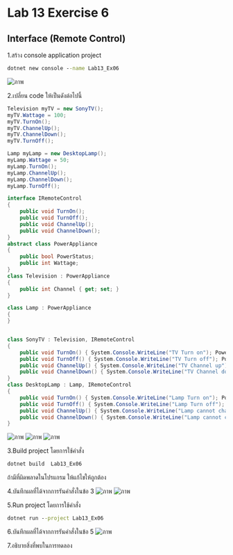 # Lab 13 Exercise 6

## Interface (Remote Control)

1.สร้าง console application project

```cmd
dotnet new console --name Lab13_Ex06
```
![ภาพ](https://github.com/AnchisaPhetnoi/03376836-OOP-2566-Lab-13/assets/144197034/6b8afcad-c280-4ae9-9eb0-9678c866e6e0)

2.เปลี่ยน code ให้เป็นดังต่อไปนี้

```cs
Television myTV = new SonyTV();
myTV.Wattage = 100;
myTV.TurnOn();
myTV.ChannelUp();
myTV.ChannelDown();
myTV.TurnOff();

Lamp myLamp = new DesktopLamp();
myLamp.Wattage = 50;
myLamp.TurnOn();
myLamp.ChannelUp();
myLamp.ChannelDown();
myLamp.TurnOff();

interface IRemoteControl
{
    public void TurnOn();
    public void TurnOff();
    public void ChannelUp();
    public void ChannelDown();
}
abstract class PowerAppliance
{
    public bool PowerStatus;
    public int Wattage;
}
class Television : PowerAppliance
{
    public int Channel { get; set; }
}

class Lamp : PowerAppliance
{
}


class SonyTV : Television, IRemoteControl
{
    public void TurnOn() { System.Console.WriteLine("TV Turn on"); PowerStatus = true; }
    public void TurnOff() { System.Console.WriteLine("TV Turn off"); PowerStatus = false; }
    public void ChannelUp() { System.Console.WriteLine("TV Channel up"); }
    public void ChannelDown() { System.Console.WriteLine("TV Channel down"); }
}
class DesktopLamp : Lamp, IRemoteControl
{
    public void TurnOn() { System.Console.WriteLine("Lamp Turn on"); PowerStatus = true; }
    public void TurnOff() { System.Console.WriteLine("Lamp Turn off"); PowerStatus = false; }
    public void ChannelUp() { System.Console.WriteLine("Lamp cannot change channel"); }
    public void ChannelDown() { System.Console.WriteLine("Lamp cannot change channel"); }
}
```
![ภาพ](https://github.com/AnchisaPhetnoi/03376836-OOP-2566-Lab-13/assets/144197034/d979e454-5dd8-4e22-bff7-813c568b397a)
![ภาพ](https://github.com/AnchisaPhetnoi/03376836-OOP-2566-Lab-13/assets/144197034/4d39dbce-100d-4539-8f2d-5c3157f6c73c)
![ภาพ](https://github.com/AnchisaPhetnoi/03376836-OOP-2566-Lab-13/assets/144197034/3ba9567d-effa-4a62-b737-381f80a13069)

3.Build project โดยการใช้คำสั่ง

```cmd
dotnet build  Lab13_Ex06
```

ถ้ามีที่ผิดพลาดในโปรแกรม ให้แก้ไขให้ถูกต้อง

4.บันทึกผลที่ได้จากการรันคำสั่งในข้อ 3
![ภาพ](https://github.com/AnchisaPhetnoi/03376836-OOP-2566-Lab-13/assets/144197034/980c26d4-251b-4eba-a186-b4287c2be313)
![ภาพ](https://github.com/AnchisaPhetnoi/03376836-OOP-2566-Lab-13/assets/144197034/ff47b749-5223-4dce-8f2b-7e457297de5e)

5.Run project โดยการใช้คำสั่ง

```cmd
dotnet run --project Lab13_Ex06
```

6.บันทึกผลที่ได้จากการรันคำสั่งในข้อ 5
![ภาพ](https://github.com/AnchisaPhetnoi/03376836-OOP-2566-Lab-13/assets/144197034/190aca0b-1b5a-4c90-b8de-a52eda9fe257)

7.อธิบายสิ่งที่พบในการทดลอง
